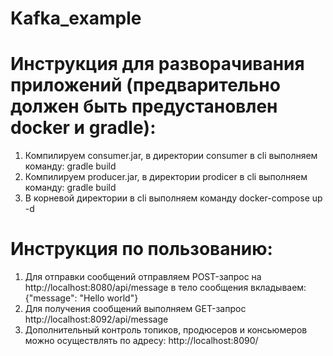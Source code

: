 # Kafka_example

# Инструкция для разворачивания приложений (предварительно должен быть предустановлен docker и gradle):
1)	Компилируем consumer.jar, в директории consumer в cli выполняем команду: gradle build
2)	Компилируем producer.jar, в директории prodicer в cli выполняем команду: gradle build
3)	В корневой директории в cli выполняем команду docker-compose up -d
# Инструкция по пользованию:
1)	Для отправки сообщений отправляем POST-запрос на http://localhost:8080/api/message в тело сообщения вкладываем: {"message": "Hello world"}
2)	Для получения сообщений выполняем GET-запрос http://localhost:8092/api/message
3)	Дополнительный контроль топиков, продюсеров и консьюмеров можно осуществлять по адресу: http://localhost:8090/
